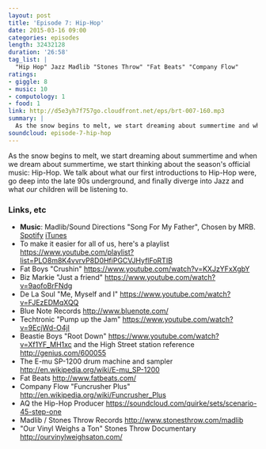 ```yaml
---
layout: post
title: 'Episode 7: Hip-Hop'
date: 2015-03-16 09:00
categories: episodes
length: 32432128
duration: '26:58'
tag_list: |
  "Hip Hop" Jazz Madlib "Stones Throw" "Fat Beats" "Company Flow"
ratings:
- giggle: 8
- music: 10
- computology: 1
- food: 1
link: http://d5e3yh7f757go.cloudfront.net/eps/brt-007-160.mp3
summary: |
  As the snow begins to melt, we start dreaming about summertime and when we dream about summertime, we start thinking about the season's official music: Hip-Hop. We talk about what our first introductions to Hip-Hop were, go deep into the late 90s underground, and finally diverge into Jazz and what _our_ children will be listening to.
soundcloud: episode-7-hip-hop
---
```

As the snow begins to melt, we start dreaming about summertime and when we dream about summertime, we start thinking about the season's official music: Hip-Hop. We talk about what our first introductions to Hip-Hop were, go deep into the late 90s underground, and finally diverge into Jazz and what _our_ children will be listening to.

<!-- more -->

### Links, etc

* <strong>Music</strong>: Madlib/Sound Directions "Song For My Father", Chosen by MRB. [Spotify](https://open.spotify.com/track/6GaHgaqNpzPgn31d4E5aJ0) [iTunes](https://itunes.apple.com/us/album/shades-blue-madlib-invades/id739355678)
* To make it easier for all of us, here's a playlist <https://www.youtube.com/playlist?list=PLO8m8K4vvrvP8D0HfiPGCVJHyflFoRTIB>
* Fat Boys "Crushin" <https://www.youtube.com/watch?v=KXJzYFxXgbY>
* Biz Markie "Just a friend" <https://www.youtube.com/watch?v=9aofoBrFNdg>
* De La Soul "Me, Myself and I" <https://www.youtube.com/watch?v=FJEzEDMqXQQ>
* Blue Note Records <http://www.bluenote.com/>
* Techtronic "Pump up the Jam" <https://www.youtube.com/watch?v=9EcjWd-O4jI>
* Beastie Boys "Root Down" <https://www.youtube.com/watch?v=Xf1YF_MH1xc> and the High Street station reference <http://genius.com/600055>
* The E-mu SP-1200 drum machine and sampler <http://en.wikipedia.org/wiki/E-mu_SP-1200>
* Fat Beats <http://www.fatbeats.com/>
* Company Flow "Funcrusher Plus" <http://en.wikipedia.org/wiki/Funcrusher_Plus>
* AQ the Hip-Hop Producer <https://soundcloud.com/quirke/sets/scenario-45-step-one>
* Madlib / Stones Throw Records <http://www.stonesthrow.com/madlib>
* "Our Vinyl Weighs a Ton" Stones Throw Documentary <http://ourvinylweighsaton.com/>
